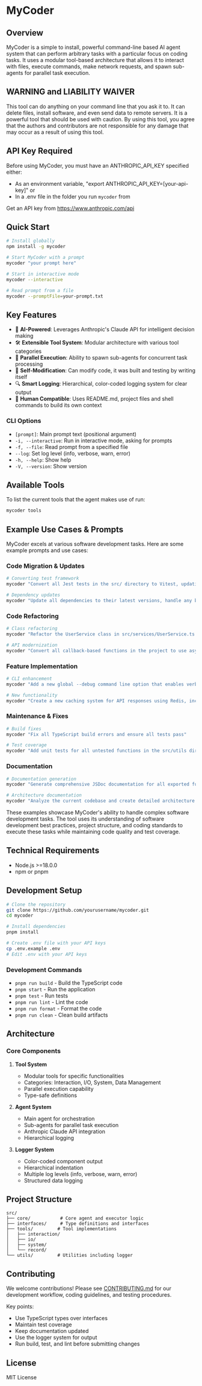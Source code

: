 # MyCoder

## Overview

MyCoder is a simple to install, powerful command-line based AI agent system that can perform arbitrary tasks with a particular focus on coding tasks. It uses a modular tool-based architecture that allows it to interact with files, execute commands, make network requests, and spawn sub-agents for parallel task execution.

## WARNING and LIABILITY WAIVER

This tool can do anything on your command line that you ask it to. It can delete files, install software, and even send data to remote servers. It is a powerful tool that should be used with caution. By using this tool, you agree that the authors and contributors are not responsible for any damage that may occur as a result of using this tool.

## API Key Required

Before using MyCoder, you must have an ANTHROPIC_API_KEY specified either:

- As an environment variable, "export ANTHROPIC_API_KEY=[your-api-key]" or
- In a .env file in the folder you run `mycoder` from

Get an API key from https://www.anthropic.com/api

## Quick Start

```bash
# Install globally
npm install -g mycoder

# Start MyCoder with a prompt
mycoder "your prompt here"

# Start in interactive mode
mycoder --interactive

# Read prompt from a file
mycoder --promptFile=your-prompt.txt
```

## Key Features

- 🤖 **AI-Powered**: Leverages Anthropic's Claude API for intelligent decision making
- 🛠️ **Extensible Tool System**: Modular architecture with various tool categories
- 🔄 **Parallel Execution**: Ability to spawn sub-agents for concurrent task processing
- 📝 **Self-Modification**: Can modify code, it was built and testing by writing itself
- 🔍 **Smart Logging**: Hierarchical, color-coded logging system for clear output
- 👤 **Human Compatible**: Uses README.md, project files and shell commands to build its own context

### CLI Options

- `[prompt]`: Main prompt text (positional argument)
- `-i, --interactive`: Run in interactive mode, asking for prompts
- `-f, --file`: Read prompt from a specified file
- `--log`: Set log level (info, verbose, warn, error)
- `-h, --help`: Show help
- `-V, --version`: Show version

## Available Tools

To list the current tools that the agent makes use of run:

```bash
mycoder tools
```

## Example Use Cases & Prompts

MyCoder excels at various software development tasks. Here are some example prompts and use cases:

### Code Migration & Updates

```bash
# Converting test framework
mycoder "Convert all Jest tests in the src/ directory to Vitest, updating any necessary configuration files and dependencies"

# Dependency updates
mycoder "Update all dependencies to their latest versions, handle any breaking changes, and ensure all tests pass"
```

### Code Refactoring

```bash
# Class refactoring
mycoder "Refactor the UserService class in src/services/UserService.ts to use the repository pattern, update all files that use this class, and ensure tests pass"

# API modernization
mycoder "Convert all callback-based functions in the project to use async/await, update tests accordingly"
```

### Feature Implementation

```bash
# CLI enhancement
mycoder "Add a new global --debug command line option that enables verbose logging throughout the application"

# New functionality
mycoder "Create a new caching system for API responses using Redis, including configuration options and unit tests"
```

### Maintenance & Fixes

```bash
# Build fixes
mycoder "Fix all TypeScript build errors and ensure all tests pass"

# Test coverage
mycoder "Add unit tests for all untested functions in the src/utils directory, aiming for 80% coverage"
```

### Documentation

```bash
# Documentation generation
mycoder "Generate comprehensive JSDoc documentation for all exported functions and update the API documentation in the docs/ directory"

# Architecture documentation
mycoder "Analyze the current codebase and create detailed architecture documentation including component diagrams and data flow"
```

These examples showcase MyCoder's ability to handle complex software development tasks. The tool uses its understanding of software development best practices, project structure, and coding standards to execute these tasks while maintaining code quality and test coverage.

## Technical Requirements

- Node.js >=18.0.0
- npm or pnpm

## Development Setup

```bash
# Clone the repository
git clone https://github.com/yourusername/mycoder.git
cd mycoder

# Install dependencies
pnpm install

# Create .env file with your API keys
cp .env.example .env
# Edit .env with your API keys
```

### Development Commands

- `pnpm run build` - Build the TypeScript code
- `pnpm start` - Run the application
- `pnpm test` - Run tests
- `pnpm run lint` - Lint the code
- `pnpm run format` - Format the code
- `pnpm run clean` - Clean build artifacts

## Architecture

### Core Components

1. **Tool System**

   - Modular tools for specific functionalities
   - Categories: Interaction, I/O, System, Data Management
   - Parallel execution capability
   - Type-safe definitions

2. **Agent System**

   - Main agent for orchestration
   - Sub-agents for parallel task execution
   - Anthropic Claude API integration
   - Hierarchical logging

3. **Logger System**
   - Color-coded component output
   - Hierarchical indentation
   - Multiple log levels (info, verbose, warn, error)
   - Structured data logging

## Project Structure

```
src/
├── core/           # Core agent and executor logic
├── interfaces/     # Type definitions and interfaces
├── tools/         # Tool implementations
│   ├── interaction/
│   ├── io/
│   ├── system/
│   └── record/
└── utils/         # Utilities including logger
```

## Contributing

We welcome contributions! Please see [CONTRIBUTING.md](CONTRIBUTING.md) for our development workflow, coding guidelines, and testing procedures.

Key points:

- Use TypeScript types over interfaces
- Maintain test coverage
- Keep documentation updated
- Use the logger system for output
- Run build, test, and lint before submitting changes

## License

MIT License
